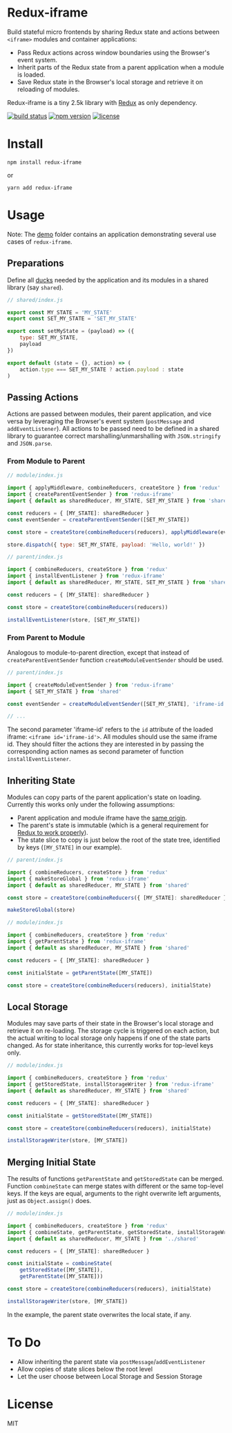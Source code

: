 # Redux-iframe

Build stateful micro frontends by sharing Redux state and actions between `<iframe>` modules and container applications:
* Pass Redux actions across window boundaries using the Browser's event system.
* Inherit parts of the Redux state from a parent application when a module is loaded.
* Save Redux state in the Browser's local storage and retrieve it on reloading of modules.

Redux-iframe is a tiny 2.5k library with [Redux](https://github.com/reduxjs/redux) as only dependency.

[![build status](https://img.shields.io/travis/Webfleet-Solutions/redux-iframe/master.svg?style=flat-square)](https://travis-ci.org/Webfleet-Solutions/redux-iframe)
[![npm version](https://img.shields.io/npm/v/redux-iframe.svg?style=flat-square)](https://www.npmjs.com/package/redux-iframe)
[![license](http://img.shields.io/badge/license-MIT-blue.svg?style=flat)](https://opensource.org/licenses/MIT)

# Install
```
npm install redux-iframe
```
or
```
yarn add redux-iframe
```

# Usage

Note: The [demo](demo) folder contains an application demonstrating several use cases of `redux-iframe`.

## Preparations
Define all [ducks](https://github.com/erikras/ducks-modular-redux) needed by the application
and its modules in a shared library (say `shared`).

```javascript
// shared/index.js

export const MY_STATE = 'MY_STATE'
export const SET_MY_STATE = 'SET_MY_STATE'

export const setMyState = (payload) => ({
    type: SET_MY_STATE,
    payload
})

export default (state = {}, action) => (
    action.type === SET_MY_STATE ? action.payload : state
)
```

## Passing Actions
Actions are passed between modules, their parent application, and vice versa by leveraging the Browser's event system
(`postMessage` and `addEventListener`). All actions to be passed need to be defined in a shared library to guarantee
correct marshalling/unmarshalling with `JSON.stringify` and `JSON.parse`.

### From Module to Parent
```javascript
// module/index.js

import { applyMiddleware, combineReducers, createStore } from 'redux'
import { createParentEventSender } from 'redux-iframe'
import { default as sharedReducer, MY_STATE, SET_MY_STATE } from 'shared'

const reducers = { [MY_STATE]: sharedReducer }
const eventSender = createParentEventSender([SET_MY_STATE])

const store = createStore(combineReducers(reducers), applyMiddleware(eventSender))

store.dispatch({ type: SET_MY_STATE, payload: 'Hello, world!' })
```

```javascript
// parent/index.js

import { combineReducers, createStore } from 'redux'
import { installEventListener } from 'redux-iframe'
import { default as sharedReducer, MY_STATE, SET_MY_STATE } from 'shared'

const reducers = { [MY_STATE]: sharedReducer }

const store = createStore(combineReducers(reducers))

installEventListener(store, [SET_MY_STATE])
```
### From Parent to Module
Analogous to module-to-parent direction, except that instead of `createParentEventSender` function `createModuleEventSender` should be used. 
```javascript
// parent/index.js

import { createModuleEventSender } from 'redux-iframe'
import { SET_MY_STATE } from 'shared'

const eventSender = createModuleEventSender([SET_MY_STATE], 'iframe-id')

// ...
```
The second parameter 'iframe-id' refers to the `id` attribute of the loaded iframe: `<iframe id='iframe-id'>`.
All modules should use the same iframe id. They should filter the actions they are interested in by passing the
corresponding action names as second parameter of function `installEventListener`. 

## Inheriting State
Modules can copy parts of the parent application's state on loading. Currently this works only under the following assumptions:
* Parent application and module iframe have the [same origin](https://javascript.info/cross-window-communication#same-origin).
* The parent's state is immutable (which is a general requirement for
[Redux to work properly](https://redux.js.org/recipes/structuring-reducers/prerequisite-concepts#note-on-immutability-side-effects-and-mutation)).
* The state slice to copy is just below the root of the state tree, identified by keys (`[MY_STATE]` in our example).

```javascript
// parent/index.js

import { combineReducers, createStore } from 'redux'
import { makeStoreGlobal } from 'redux-iframe'
import { default as sharedReducer, MY_STATE } from 'shared'

const store = createStore(combineReducers({ [MY_STATE]: sharedReducer }))

makeStoreGlobal(store)
```

```javascript
// module/index.js

import { combineReducers, createStore } from 'redux'
import { getParentState } from 'redux-iframe'
import { default as sharedReducer, MY_STATE } from 'shared'

const reducers = { [MY_STATE]: sharedReducer }

const initialState = getParentState([MY_STATE])

const store = createStore(combineReducers(reducers), initialState)
```

## Local Storage
Modules may save parts of their state in the Browser's local storage and retrieve it on re-loading. The storage cycle is triggered on each action,
but the actual writing to local storage only happens if one of the state parts changed. As for state inheritance, this currently works for top-level
keys only. 

```javascript
// module/index.js

import { combineReducers, createStore } from 'redux'
import { getStoredState, installStorageWriter } from 'redux-iframe'
import { default as sharedReducer, MY_STATE } from 'shared'

const reducers = { [MY_STATE]: sharedReducer }

const initialState = getStoredState([MY_STATE])

const store = createStore(combineReducers(reducers), initialState)

installStorageWriter(store, [MY_STATE])
```

## Merging Initial State
The results of functions `getParentState` and `getStoredState` can be merged. Function `combineState` can merge states with different
or the same top-level keys. If the keys are equal, arguments to the right overwrite left arguments, just as `Object.assign()` does.

```javascript
// module/index.js

import { combineReducers, createStore } from 'redux'
import { combineState, getParentState, getStoredState, installStorageWriter } from 'redux-iframe'
import { default as sharedReducer, MY_STATE } from '../shared'

const reducers = { [MY_STATE]: sharedReducer }

const initialState = combineState(
    getStoredState([MY_STATE]),
    getParentState([MY_STATE]))

const store = createStore(combineReducers(reducers), initialState)

installStorageWriter(store, [MY_STATE])
```

In the example, the parent state overwrites the local state, if any.

# To Do
* Allow inheriting the parent state via `postMessage`/`addEventListener`
* Allow copies of state slices below the root level 
* Let the user choose between Local Storage and Session Storage

# License

MIT
